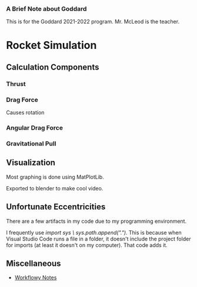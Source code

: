 ### A Brief Note about Goddard
This is for the Goddard 2021-2022 program. Mr. McLeod is the teacher.

# Rocket Simulation

## Calculation Components

### Thrust

### Drag Force
Causes rotation

### Angular Drag Force

### Gravitational Pull

## Visualization
Most graphing is done using MatPlotLib.

Exported to blender to make cool video.

## Unfortunate Eccentricities
There are a few artifacts in my code due to my programming environment.

I frequently use *import sys \ sys.path.append(".")*. This is because when Visual Studio Code runs a file in a folder, it doesn't include the project folder for imports (at least it doesn't on my computer). That code adds it.

## Miscellaneous
- [Workflowy Notes](https://workflowy.com/s/rockets/v3S0FTjhuSYE1Kir)
